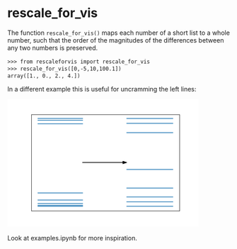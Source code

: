 # rescale_for_vis

The function `rescale_for_vis()` maps each number of a short list to a whole number, such that the order of the magnitudes of the differences between any two numbers is preserved. 
```
>>> from rescaleforvis import rescale_for_vis
>>> rescale_for_vis([0,-5,10,100.1])
array([1., 0., 2., 4.])
```
In a different example this is useful for uncramming the left lines:

![picture of crammed lines](use_case.png)

Look at examples.ipynb for more inspiration.
